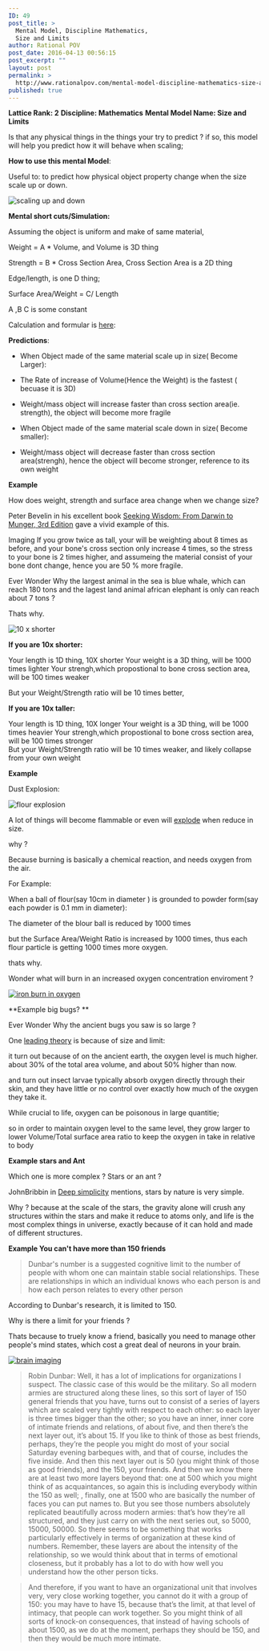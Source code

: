 ```yaml
---
ID: 49
post_title: >
  Mental Model, Discipline Mathematics,
  Size and Limits
author: Rational POV
post_date: 2016-04-13 00:56:15
post_excerpt: ""
layout: post
permalink: >
  http://www.rationalpov.com/mental-model-discipline-mathematics-size-and-limits-2/
published: true
---
```

**Lattice Rank: 2** 
**Discipline: Mathematics** 
**Mental Model Name: Size and Limits**

Is that any physical things in the things your try to predict ? if so, this model will help you predict how it will behave when scaling;

**How to use this mental Model**:

Useful to: to predict how physical object property change when the size scale up or down.

![scaling up and down](https://dl.dropboxusercontent.com/spa/8a95omz6xkznrmw/ybo_pmqb.png)

**Mental short cuts/Simulation:**
       
Assuming the object is uniform and make of same material,

Weight = A * Volume, and Volume is 3D thing

Strength = B * Cross Section Area, Cross Section Area is a 2D thing

Edge/length, is one D thing;

Surface Area/Weight = C/ Length

A ,B C is some constant



Calculation and formular is [here][1]:

**Predictions**:

*   When Object made of the same material scale up in size( Become Larger):
    
  - The Rate of increase of Volume(Hence the Weight) is the fastest ( becuase it is 3D)
    
  - Weight/mass object will increase faster than cross section area(ie. strength), the object will become more fragile
        
       

*   When Object made of the same material scale down in size( Become smaller):
    
  - Weight/mass object will decrease faster than cross section area(strengh), hence the object will become stronger, reference to its own weight
        

**Example**

How does weight, strength and surface area change when we change size?

Peter Bevelin in his excellent book [Seeking Wisdom: From Darwin to Munger, 3rd Edition][2] gave a vivid example of this.

Imaging If you grow twice as tall, your will be weighting about 8 times as before, and your bone's cross section only increase 4 times, so the stress to your bone is 2 times higher, and assumeing the material consist of your bone dont change, hence you are 50 % more fragile.

Ever Wonder Why the largest animal in the sea is blue whale, which can reach 180 tons and the lagest land animal african elephant is only can reach about 7 tons ?

Thats why.

![10 x shorter](https://dl.dropboxusercontent.com/spa/8a95omz6xkznrmw/ybo_pmqb.png)

**If you are 10x shorter:**

Your length is 1D thing, 10X shorter
Your weight is a 3D thing, will be 1000 times lighter
Your strengh,which propostional to bone cross section area, will be 100 times weaker   

But your Weight/Strength ratio will be 10 times better,

**If you are 10x taller:**

Your length is 1D thing, 10X longer
Your weight is a 3D thing, will be 1000 times heavier
Your strengh,which propostional to bone cross section area, will be 100 times stronger   
But your Weight/Strength ratio will be 10 times weaker, and likely collapse from your own weight

**Example**

Dust Explosion:

![flour explosion](https://dl.dropboxusercontent.com/spa/8a95omz6xkznrmw/hap77nc1.png)

A lot of things will become flammable or even will [explode][3] when reduce in size.

why ?

Because burning is basically a chemical reaction, and needs oxygen from the air. 

For Example:

When a ball of flour(say 10cm in diameter ) is grounded to powder form(say each powder is 0.1 mm in diameter):

The diameter of the blour ball is reduced by 1000 times

but the Surface Area/Weight Ratio is increased by 1000 times, thus each flour particle is getting 1000 times more oxygen.

thats why.

Wonder what will burn in an increased oxygen concentration enviroment ?

[![iron burn in oxygen](https://dl.dropboxusercontent.com/spa/8a95omz6xkznrmw/hceu163c.png)](https://youtu.be/TkE1uVjrY0w)

**Example big bugs? **

Ever Wonder Why the ancient bugs you saw is so large ?

One [leading theory][4] is because of size and limit:

it turn out because of on the ancient earth, the oxygen level is much higher. about 30% of the total area volume, and about 50% higher than now.

and turn out insect larvae typically absorb oxygen directly through their skin, and they have little or no control over exactly how much of the oxygen they take it.

While crucial to life, oxygen can be poisonous in large quantitie;

so in order to maintain oxygen level to the same level, they grow larger to lower Volume/Total surface area ratio to keep the oxygen in take in relative to body

**Example stars and Ant**

Which one is more complex ? Stars or an ant ?

JohnBribbin in [Deep simplicity][5] mentions, stars by nature is very simple.

Why ? because at the scale of the stars, the gravity alone will crush any structures within the stars and make it reduce to atoms only, and life is the most complex things in universe, exactly because of it can hold and made of different structures.

**Example You can't have more than 150 friends**

>Dunbar's number is a suggested cognitive limit to the number of people with whom one can maintain stable social relationships. These are relationships in which an individual knows who each person is and how each person relates to every other person

According to Dunbar's research, it is limited to 150.

Why is there a limit for your friends ?

Thats because to truely know a friend, basically you need to manage other people's mind states, which cost a great deal of neurons in your brain.

[![brain imaging](https://dl.dropboxusercontent.com/spa/8a95omz6xkznrmw/xm0b1kwl.png)](https://youtu.be/07IpED729k8)

> Robin Dunbar: Well, it has a lot of implications for organizations I suspect. The classic case of this would be the military. So all modern armies are structured along these lines, so this sort of layer of 150 general friends that you have, turns out to consist of a series of layers which are scaled very tightly with respect to each other: so each layer is three times bigger than the other; so you have an inner, inner core of intimate friends and relations, of about five, and then there’s the next layer out, it’s about 15. If you like to think of those as best friends, perhaps, they’re the people you might do most of your social Saturday evening barbeques with, and that of course, includes the five inside. And then this next layer out is 50 (you might think of those as good friends), and the 150, your friends. And then we know there are at least two more layers beyond that: one at 500 which you might think of as acquaintances, so again this is including everybody within the 150 as well; , finally, one at 1500 who are basically the number of faces you can put names to. But you see those numbers absolutely replicated beautifully across modern armies: that’s how they’re all structured, and they just carry on with the next series out, so 5000, 15000, 50000. So there seems to be something that works particularly effectively in terms of organization at these kind of numbers. Remember, these layers are about the intensity of the relationship, so we would think about that in terms of emotional closeness, but it probably has a lot to do with how well you understand how the other person ticks.

>And therefore, if you want to have an organizational unit that involves very, very close working together, you cannot do it with a group of 150: you may have to have 15, because that’s the limit, at that level of intimacy, that people can work together. So you might think of all sorts of knock-­on consequences, that instead of having schools of about 1500, as we do at the moment, perhaps they should be 150, and then they would be much more intimate.





 [1]: https://docs.google.com/spreadsheets/d/1Bj072Cx4gliAmOboTB3R7K49L3rp7-52DU6ONCK9RiA/edit#gid=0
 [2]: http://www.amazon.com/Seeking-Wisdom-Darwin-Munger-3rd/dp/1578644283/ref=sr_1_1?ie=UTF8&qid=1452472859&sr=8-1&keywords=Seeking+Wisdom%3A+From+Darwin+To+Munger
 [3]: https://en.wikipedia.org/wiki/Formosa_Fun_Coast_explosion
 [4]: http://news.nationalgeographic.com/news/2011/08/110808-ancient-insects-bugs-giants-oxygen-animals-science/
 [5]: http://www.amazon.com/Deep-Simplicity-Bringing-Order-Complexity/dp/140006256X/ref=sr_1_1?ie=UTF8&qid=1452736299&sr=8-1&keywords=Deep+simplicity